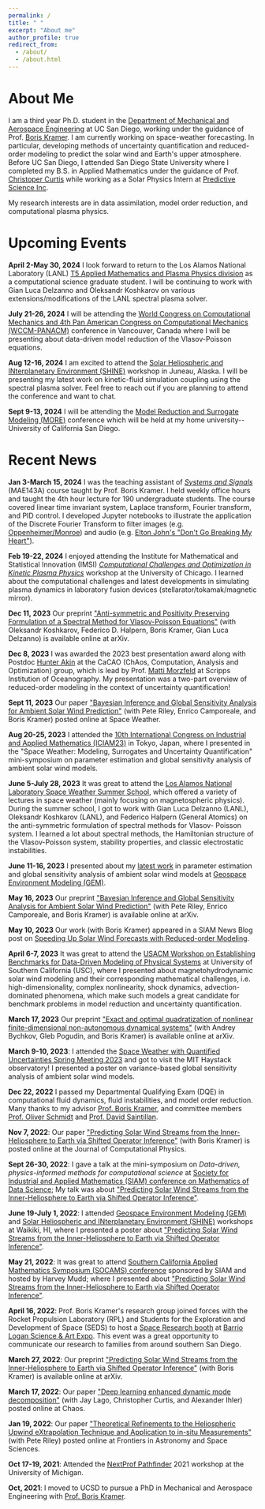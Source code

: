 ```yaml
---
permalink: /
title: " "
excerpt: "About me"
author_profile: true
redirect_from: 
  - /about/
  - /about.html
---
```


About Me
======

I am a third year Ph.D. student in the [Department of Mechanical and Aerospace Engineering](https://mae.ucsd.edu/) at UC San Diego, working under the guidance of Prof. [Boris Kramer](http://kramer.ucsd.edu/index.html).
I am currently working on space-weather forecasting. In particular, developing methods of uncertainty quantification and reduced-order modeling to predict the solar wind and Earth's upper atmosphere. Before UC San Diego, I attended San Diego State University where I 
completed my B.S. in Applied Mathematics under the guidance of Prof. [Christoper Curtis](https://cwcurtis.github.io/) while working as a Solar Physics Intern at [Predictive Science Inc](https://www.predsci.com/portal/home.php).

My research interests are in data assimilation, model order reduction, and computational plasma physics.

Upcoming Events
======
**April 2-May 30, 2024** I look forward to return to the Los Alamos National Laboratory (LANL) [T5 Applied Mathematics and Plasma Physics division](https://www.lanl.gov/org/ddste/aldsc/theoretical/applied-mathematics-plasma-physics/index.php) as a computational science graduate student. I will be continuing to work with Gian Luca Delzanno and Oleksandr Koshkarov on various extensions/modifications of the LANL spectral plasma solver.

**July 21-26, 2024** I will be attending the [World Congress on Computational Mechanics and 4th Pan American Congress on Computational Mechanics (WCCM-PANACM)](https://www.wccm2024.org/) conference in Vancouver, Canada where I will be presenting about data-driven model reduction of the Vlasov-Poisson equations.  

**Aug 12-16, 2024** I am excited to attend the [Solar Heliospheric and INterplanetary Environment (SHINE)](https://helioshine.org/) workshop in Juneau, Alaska. I will be presenting my latest work on kinetic-fluid simulation coupling using the spectral plasma solver. Feel free to reach out if you are planning to attend the conference and want to chat.

**Sept 9-13, 2024**  I will be attending the [Model Reduction and Surrogate Modeling (MORE)](https://more2024.sciencesconf.org/) conference which will be held at my home university--University of California San Diego.

Recent News
======
**Jan 3-March 15, 2024** I was the teaching assistant of [*Systems and Signals*](https://catalog.ucsd.edu/courses/MAE.html) (MAE143A) course taught by Prof. Boris Kramer. I held weekly office hours and taught the 4th hour lecture for 190 undergraduate students. The course covered linear time invariant system, Laplace transform, Fourier transform, and PID control. I developed Jupyter notebooks to illustrate the application of the Discrete Fourier Transform to filter images (e.g. [Oppenheimer/Monroe](https://github.com/opaliss/Signals_and_Systems_143A/blob/main/W7%20DFT.pdf)) and audio (e.g. [Elton John's "Don't Go Breaking My Heart"](https://github.com/opaliss/Signals_and_Systems_143A/blob/main/W8%20DFT%20(continued).pdf)).

**Feb 19-22, 2024** I enjoyed attending the Institute for Mathematical and Statistical Innovation (IMSI) [*Computational Challenges and Optimization in Kinetic Plasma Physics*](https://www.imsi.institute/activities/computational-challenges-and-optimization-in-kinetic-plasma-physics/) workshop at the University of Chicago. I learned about the computational challenges and latest developments in simulating plasma dynamics in laboratory fusion devices (stellarator/tokamak/magnetic mirror). 

**Dec 11, 2023** Our preprint ["Anti-symmetric and Positivity Preserving Formulation of a Spectral Method for Vlasov-Poisson Equations"](https://arxiv.org/abs/2312.05439) (with Oleksandr Koshkarov, Federico D. Halpern, Boris Kramer, Gian Luca Delzanno) is available online at arXiv. 

**Dec 8, 2023** I was awarded the 2023 best presentation award along with Postdoc [Hunter Akin](https://hunterakins.github.io/) at the CaCAO (ChAos, Computation, Analysis and Optimization) group, which is lead by Prof. [Matti Morzfeld](https://igppweb.ucsd.edu/~mmorzfeld/) at Scripps Institution of Oceanography. My presentation was a two-part overview of reduced-order modeling in the context of uncertainty quantification!

**Sept 11, 2023** Our paper ["Bayesian Inference and Global Sensitivity Analysis for Ambient Solar Wind Prediction"](https://agupubs.onlinelibrary.wiley.com/doi/10.1029/2023SW003555) (with Pete Riley,  Enrico Camporeale, and Boris Kramer) posted online at Space Weather.

**Aug 20-25, 2023** I attended the [10th International Congress on Industrial and Applied Mathematics (ICIAM23)](https://iciam2023.org/) in Tokyo, Japan, where I presented in the "Space Weather: Modeling, Surrogates and Uncertainty Quantification" mini-symposium on parameter estimation and global sensitivity analysis of ambient solar wind models. 

**June 5-July 28, 2023** It was great to attend the [Los Alamos National Laboratory Space Weather Summer School](https://www.lanl.gov/projects/national-security-education-center/space-earth-center/space-weather-school/index.php), which offered a variety of lectures in space weather (mainly focusing on magnetospheric physics). During the summer school, I got to work with Gian Luca Delzanno (LANL), Oleksandr Koshkarov (LANL), and Federico Halpern (General Atomics) on the anti-symmetric formulation of spectral methods for Vlasov- Poisson system. I learned a lot about spectral methods, the Hamiltonian structure of the Vlasov-Poisson system, stability properties, and classic electrostatic instabilities.

**June 11-16, 2023** I presented about my [latest work]((https://arxiv.org/abs/2305.08009)) in parameter estimation and global sensitivity analysis of ambient solar wind models at [Geospace Environment Modeling (GEM)](https://gemworkshop.org/).

**May 16, 2023** Our preprint ["Bayesian Inference and Global Sensitivity Analysis for Ambient Solar Wind Prediction"](https://arxiv.org/abs/2305.08009) (with Pete Riley, Enrico Camporeale, and Boris Kramer) is available online at arXiv.

**May 10, 2023** Our work (with Boris Kramer) appeared in a SIAM News Blog post on [Speeding Up Solar Wind Forecasts with Reduced-order Modeling](https://sinews.siam.org/Details-Page/speeding-up-solar-wind-forecasts-with-reduced-order-modeling).

**April 6-7, 2023** It was great to attend the [USACM Workshop on Establishing Benchmarks for Data-Driven Modeling of Physical Systems](https://sites.google.com/view/usacmdatabenchmarks/home) at University of Southern California (USC), where I presented about magnetohydrodynamic solar wind modeling and their corresponding mathematical challenges, i.e. high-dimensionality, complex nonlinearity, shock dynamics, advection-dominated phenomena, which make such models a great candidate for benchmark problems in model reduction and uncertainty quantification.

**March 17, 2023** Our preprint ["Exact and optimal quadratization of nonlinear finite-dimensional non-autonomous dynamical systems"](https://arxiv.org/abs/2303.10285) (with Andrey Bychkov, Gleb Pogudin, and Boris Kramer) is available online at arXiv. 

**March 9-10, 2023**: I attended the [Space Weather with Quantified Uncertainties Spring Meeting 2023](https://linaresr.scripts.mit.edu/swqu/) and got to visit the MIT Haystack observatory! I presented a poster on variance-based global sensitivity analysis of ambient solar wind models. 

**Dec 22, 2022** I passed my Departmental Qualifying Exam (DQE) in computational fluid dynamics, fluid instabilities, and model order reduction. Many thanks to my advisor [Prof. Boris Kramer](http://kramer.ucsd.edu/), and committee members [Prof. Oliver Schmidt](https://flowphysics.ucsd.edu/) and [Prof. David Saintillan](http://stokeslet.ucsd.edu/). 

**Nov 7, 2022**: Our paper ["Predicting Solar Wind Streams from the Inner-Heliosphere to Earth via Shifted Operator Inference"](https://www.sciencedirect.com/science/article/pii/S0021999122007525?dgcid=author) (with Boris Kramer) is posted online at the Journal of Computational Physics.

**Sept 26-30, 2022**: I gave a talk at the mini-symposium on *Data-driven, physics-informed methods for computational science* at [Society for Industrial and Applied Mathematics (SIAM) conference on Mathematics of Data Science](https://www.siam.org/conferences/cm/conference/mds22); My talk was about ["Predicting Solar Wind Streams from the Inner-Heliosphere to Earth via Shifted Operator Inference"](https://arxiv.org/abs/2203.13372).

**June 19-July 1, 2022**: I attended [Geospace Environment Modeling (GEM)](https://gemworkshop.org/) and [Solar Heliospheric and INterplanetary Environment (SHINE)](https://helioshine.org/) workshops at Waikiki, HI, where I presented a poster about ["Predicting Solar Wind Streams from the Inner-Heliosphere to Earth via Shifted Operator Inference"](https://arxiv.org/abs/2203.13372).

**May 21, 2022**: It was great to attend [Southern California Applied Mathematics Symposium (SOCAMS) conference](https://www.socams.org/) sponsored by SIAM and hosted by Harvey Mudd; where I presented about ["Predicting Solar Wind Streams from the Inner-Heliosphere to Earth via Shifted Operator Inference"](https://arxiv.org/abs/2203.13372).

**April 16, 2022**: Prof. Boris Kramer's research group joined forces with the Rocket Propulsion Laboratory (RPL) and Students for the Exploration and Development of Space (SEDS) to host a [Space Research booth](https://jacobsschoolofengineering.blogspot.com/2022/04/uc-san-diego-space-and-rocket-science.html) at [Barrio Logan Science & Art Expo](https://www.barriologansae.com/). This event was a great opportunity to communicate our research to families from around southern San Diego. 

**March 27, 2022**: Our preprint ["Predicting Solar Wind Streams from the Inner-Heliosphere to Earth via Shifted Operator Inference"](https://arxiv.org/abs/2203.13372) (with Boris Kramer) is available online at arXiv. 

**March 17, 2022**: Our paper ["Deep learning enhanced dynamic mode decomposition"](https://aip.scitation.org/doi/10.1063/5.0073893) (with Jay Lago,  Christopher Curtis, and Alexander Ihler) posted online at Chaos.

**Jan 19, 2022**: Our paper ["Theoretical Refinements to the Heliospheric Upwind eXtrapolation Technique and Application to in-situ Measurements"](https://www.frontiersin.org/articles/10.3389/fspas.2021.795323/full?&utm_source=Email_to_authors_&utm_medium=Email&utm_content=T1_11.5e1_author&utm_campaign=Email_publication&field=&journalName=Frontiers_in_Astronomy_and_Space_Sciences&id=795323) (with Pete Riley) posted online at Frontiers in Astronomy and Space Sciences.

**Oct 17-19, 2021**: Attended the [NextProf Pathfinder](https://nextprof.engin.umich.edu/) 2021 workshop at the University of Michigan.

**Oct, 2021**: I moved to UCSD to pursue a PhD in Mechanical and Aerospace Engineering with [Prof. Boris Kramer](http://kramer.ucsd.edu/).